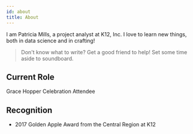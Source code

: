 ```yaml
---
id: about
title: About
---
```

I am Patricia Mills, a project analyst at K12, Inc. 
I love to learn new things, both in data science and in crafting!

> Don't know what to write? Get a good friend to help! Set some time aside to soundboard.

## Current Role

Grace Hopper Celebration Attendee

## Recognition

- 2017 Golden Apple Award from the Central Region at K12

